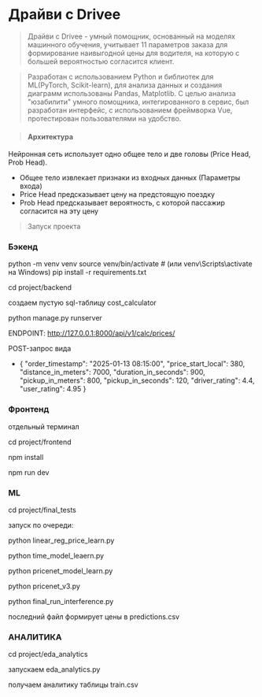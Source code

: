 # Драйви с Drivee

> Драйви с Drivee - умный помощник, основанный на моделях машинного обучения, учитывает 11 параметров заказа для формирование наивыгодной цены для водителя, на которую с большей вероятностью согласится клиент.

> Разработан с использованием Python и библиотек для ML(PyTorch, Scikit-learn), для анализа данных и создания диаграмм использованы Pandas, Matplotlib. С целью анализа "юзабилити" умного помощника, интегированного в сервис, был разработан интерфейс, с использованием фреймворка Vue, протестирован пользователями на удобство.

>#### Архитектура 

Нейронная сеть использует одно общее тело и две головы (Price Head, Prob Head).
* Общее тело извлекает признаки из входных данных (Параметры входа)
* Price Head предсказывает цену на предстоящую поездку
* Prob Head предсказывает вероятность, с которой пассажир согласится на эту цену

> Запуск проекта

### Бэкенд

python -m venv venv
source venv/bin/activate  # (или venv\Scripts\activate на Windows)
pip install -r requirements.txt

cd project/backend

создаем пустую sql-таблицу cost_calculator

python manage.py runserver

ENDPOINT: http://127.0.0.1:8000/api/v1/calc/prices/

POST-запрос вида
* {
        "order_timestamp": "2025-01-13 08:15:00",
        "price_start_local": 380,
        "distance_in_meters": 7000,
        "duration_in_seconds": 900,
        "pickup_in_meters": 800,
        "pickup_in_seconds": 120,
        "driver_rating": 4.4,
        "user_rating": 4.95
}

### Фронтенд

отдельный терминал

cd project/frontend

npm install

npm run dev


### ML

cd project/final_tests

запуск по очереди:

python linear_reg_price_learn.py

python time_model_leaern.py

python pricenet_model_learn.py

python pricenet_v3.py

python final_run_interference.py

последний файл формирует цены в predictions.csv

### АНАЛИТИКА

cd project/eda_analytics

запускаем eda_analytics.py

получаем аналитику таблицы train.csv
